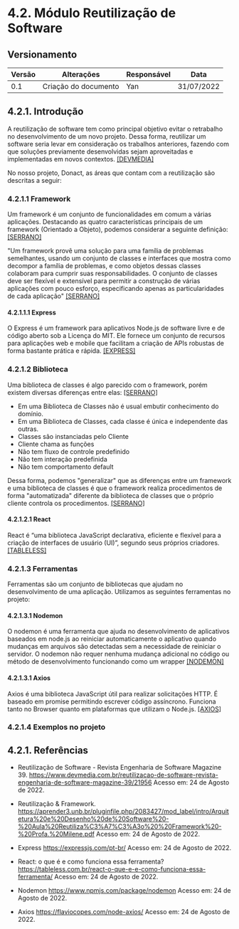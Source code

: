 # 4.2. Módulo Reutilização de Software

## Versionamento
| Versão | Alterações | Responsável  |    Data    |
| ------ | ---------- | -------------| ---------- |
| 0.1    | Criação do documento   | Yan | 31/07/2022 |


## 4.2.1. Introdução

A reutilização de software tem como principal objetivo evitar o retrabalho no desenvolvimento de um novo projeto. Dessa forma, reutilizar um software seria levar em consideração os trabalhos anteriores, fazendo com que soluções previamente desenvolvidas sejam aproveitadas e implementadas em novos contextos. [[DEVMEDIA]](#ref1)

No nosso projeto, Donact, as áreas que contam com a reutilização são descritas a seguir:  

### 4.2.1.1 Framework

Um framework é um conjunto de funcionalidades em comum a várias aplicações. Destacando as quatro características principais de um framework (Orientado a Objeto), podemos considerar a seguinte definição: [[SERRANO]](#ref2)

"Um framework provê uma solução para uma família de problemas semelhantes,
usando um conjunto de classes e interfaces que mostra como decompor a família de
problemas, e como objetos dessas classes colaboram para cumprir suas
responsabilidades. O conjunto de classes deve ser flexível e extensível para permitir a
construção de várias aplicações com pouco esforço, especificando apenas as
particularidades de cada aplicação" [[SERRANO]](#ref2)

#### 4.2.1.1.1 Express

O Express é um framework para aplicativos Node.js de software livre e de código aberto sob a Licença do MIT. Ele fornece um conjunto de recursos para aplicações web e mobile que facilitam a criação de APIs robustas de forma bastante prática e rápida. [[EXPRESS]](#ref2)

### 4.2.1.2 Biblioteca

Uma biblioteca de classes é algo parecido com o framework, porém existem diversas diferenças entre elas: [[SERRANO]](#ref2)  

- Em uma Biblioteca de Classes não é usual embutir conhecimento do
domínio.
- Em uma Biblioteca de Classes, cada classe é única e independente
das outras.
- Classes são instanciadas pelo Cliente
- Cliente chama as funções
- Não tem fluxo de controle predefinido
- Não tem interação predefinida
- Não tem comportamento default

Dessa forma, podemos "generalizar" que as diferenças entre um framework e uma biblioteca de classes é que o framework realiza procedimentos de forma "automatizada" diferente da biblioteca de classes que o próprio cliente controla os procedimentos. [[SERRANO]](#ref2) 
#### 4.2.1.2.1 React

React é “uma biblioteca JavaScript declarativa, eficiente e flexível para a criação de interfaces de usuário (UI)”, segundo seus próprios criadores. [[TABLELESS]](#ref4)

### 4.2.1.3 Ferramentas

Ferramentas são um conjunto de bibliotecas que ajudam no desenvolvimento de uma aplicação. Utilizamos as seguintes ferramentas no projeto:

#### 4.2.1.3.1 Nodemon

O nodemon é uma ferramenta que ajuda no desenvolvimento de aplicativos baseados em node.js ao reiniciar automaticamente o aplicativo quando mudanças em arquivos são detectadas sem a necessidade de reiniciar o servidor. O nodemon não requer nenhuma mudança adicional no código ou método de desenvolvimento funcionando como um wrapper [[NODEMON]](#ref5)

#### 4.2.1.3.1 Axios

Axios é uma biblioteca JavaScript útil para realizar solicitações HTTP. É baseado em promise permitindo escrever código assíncrono. Funciona tanto no Browser quanto em plataformas que utilizam o Node.js. [[AXIOS]](#ref6)
### 4.2.1.4 Exemplos no projeto

## 4.2.1. Referências

<a id="ref1"></a> 
- Reutilização de Software - Revista Engenharia de Software Magazine 39. <https://www.devmedia.com.br/reutilizacao-de-software-revista-engenharia-de-software-magazine-39/21956> Acesso em: 24 de Agosto de 2022.

<a id="ref2"></a>
- Reutilização & Framework. <https://aprender3.unb.br/pluginfile.php/2083427/mod_label/intro/Arquitetura%20e%20Desenho%20de%20Software%20-%20Aula%20Reutiliza%C3%A7%C3%A3o%20%20Framework%20-%20Profa.%20Milene.pdf> Acesso em: 24 de Agosto de 2022.

<a id="ref3"></a>
- Express <https://expressjs.com/pt-br/> Acesso em: 24 de Agosto de 2022.

<a id="ref4"></a>
- React: o que é e como funciona essa ferramenta? <https://tableless.com.br/react-o-que-e-e-como-funciona-essa-ferramenta/> Acesso em: 24 de Agosto de 2022.

<a id="ref5"></a>
- Nodemon <https://www.npmjs.com/package/nodemon> Acesso em: 24 de Agosto de 2022.

<a id="ref6"></a>
- Axios <https://flaviocopes.com/node-axios/> Acesso em: 24 de Agosto de 2022.
